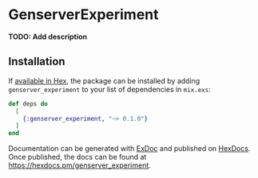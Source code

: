 # GenserverExperiment

**TODO: Add description**

## Installation

If [available in Hex](https://hex.pm/docs/publish), the package can be installed
by adding `genserver_experiment` to your list of dependencies in `mix.exs`:

```elixir
def deps do
  [
    {:genserver_experiment, "~> 0.1.0"}
  ]
end
```

Documentation can be generated with [ExDoc](https://github.com/elixir-lang/ex_doc)
and published on [HexDocs](https://hexdocs.pm). Once published, the docs can
be found at <https://hexdocs.pm/genserver_experiment>.

